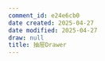 ```yaml
---
comment_id: e24e6cb0
date created: 2025-04-27
date modified: 2025-04-27
draw: null
title: 抽屉Drawer
---
```

